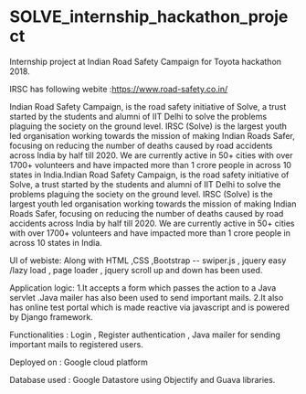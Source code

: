 # SOLVE_internship_hackathon_project
Internship project at Indian Road Safety Campaign for Toyota hackathon 2018.

IRSC has following webite :https://www.road-safety.co.in/

Indian Road Safety Campaign, is the road safety initiative of Solve, a trust started by the students and alumni of 
IIT Delhi to solve the problems plaguing the society on the ground level. IRSC (Solve) is the largest youth led organisation
working towards the mission of making Indian Roads Safer, focusing on reducing the number of deaths caused by road accidents
across India by half till 2020. We are currently active in 50+ cities with over 1700+ volunteers and have impacted more than
1 crore people in across 10 states in India.Indian Road Safety Campaign, is the road safety initiative of Solve, a trust
started by the students and alumni of IIT Delhi to solve the problems plaguing the society on the ground level. IRSC (Solve) is 
the largest youth led organisation working towards the mission of making Indian Roads Safer, focusing on reducing the number 
of deaths caused by road accidents across India by half till 2020. We are currently active in 50+ cities with over 1700+ 
volunteers and have impacted more than 1 crore people in across 10 states in India.

UI of webiste:
Along with HTML ,CSS ,Bootstrap -- swiper.js , jquery easy /lazy load , page loader , jquery scroll up and down has been used.

Application logic:
1.It accepts a form which passes the action to a Java servlet .Java mailer has also been used to send important mails.
2.It also has online test portal which is made reactive via javascript and is powered by Django framework.

Functionalities : Login , Register authentication , Java mailer for sending important mails to registered users.

Deployed on :
Google cloud platform

Database used :
Google Datastore using Objectify and Guava libraries.
